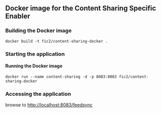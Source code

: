 ## Docker image for the Content Sharing Specific Enabler


### Building the Docker image

```
docker build -t fic2/content-sharing-docker .
```


### Starting the application

#### Running the Docker image

```
docker run --name content-sharing -d -p 8083:8083 fic2/content-sharing-docker
```

### Accessing the application

browse to [http://localhost:8083/feedsync](http://localhost:8083/feedsync)
